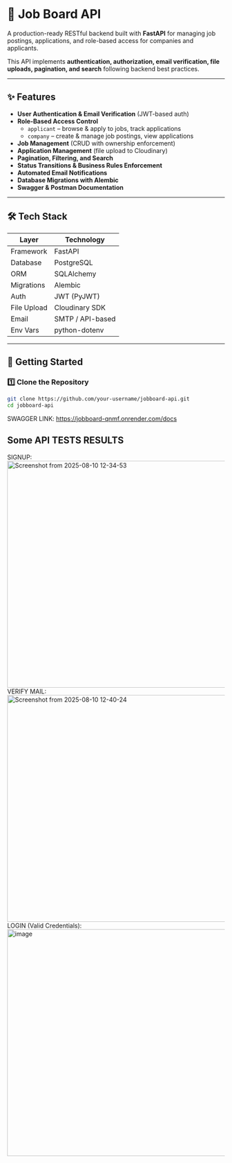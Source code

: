 # 📌 Job Board API

A production-ready RESTful backend built with **FastAPI** for managing job postings, applications, and role-based access for companies and applicants.

This API implements **authentication, authorization, email verification, file uploads, pagination, and search** following backend best practices.

---

## ✨ Features

- **User Authentication & Email Verification** (JWT-based auth)
- **Role-Based Access Control**
  - `applicant` – browse & apply to jobs, track applications
  - `company` – create & manage job postings, view applications
- **Job Management** (CRUD with ownership enforcement)
- **Application Management** (file upload to Cloudinary)
- **Pagination, Filtering, and Search**
- **Status Transitions & Business Rules Enforcement**
- **Automated Email Notifications**
- **Database Migrations with Alembic**
- **Swagger & Postman Documentation**

---

## 🛠 Tech Stack

| Layer        | Technology       |
|--------------|------------------|
| Framework    | FastAPI          |
| Database     | PostgreSQL       |
| ORM          | SQLAlchemy       |
| Migrations   | Alembic          |
| Auth         | JWT (PyJWT)      |
| File Upload  | Cloudinary SDK   |
| Email        | SMTP / API-based |
| Env Vars     | python-dotenv    |

---

## 🚀 Getting Started

### 1️⃣ Clone the Repository
```bash
git clone https://github.com/your-username/jobboard-api.git
cd jobboard-api
```


SWAGGER LINK: https://jobboard-qnmf.onrender.com/docs

## Some API TESTS RESULTS

SIGNUP: <img width="975" height="524" alt="Screenshot from 2025-08-10 12-34-53" src="https://github.com/user-attachments/assets/d8b9b7a9-fd4b-47ee-b1f6-179a17fe69ed" />
VERIFY MAIL: <img width="975" height="524" alt="Screenshot from 2025-08-10 12-40-24" src="https://github.com/user-attachments/assets/46ae924a-0bf2-410e-9a49-056b86af86fb" />
LOGIN (Valid Credentials): <img width="975" height="524" alt="image" src="https://github.com/user-attachments/assets/f38850e5-42e2-4a49-b3b2-0d637dfec0a9" />

 

